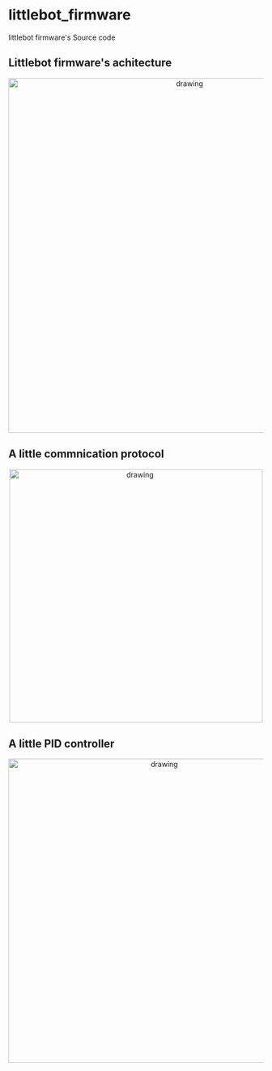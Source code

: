 # littlebot_firmware
littlebot firmware's Source code 


## Littlebot firmware's achitecture 

<p align="center">
<img src="https://user-images.githubusercontent.com/37759765/238156057-77fe88db-c27f-4094-89e2-b088cefc8e36.png" alt="drawing" width="700"/>
</p>

## A little commnication protocol
<p align="center">
<img src="https://user-images.githubusercontent.com/37759765/241722528-343f5dbb-9b6c-4681-9a7f-6c2fd8398426.png" alt="drawing" width="500"/>
</p>

## A little PID controller
<p align="center">
<img src="https://user-images.githubusercontent.com/37759765/241722547-de68db86-cd84-4a90-99e4-fbd900335422.png" alt="drawing" width="600"/>
</p>
